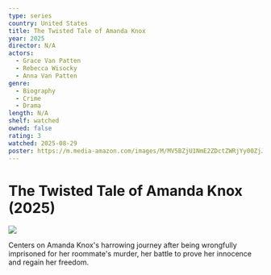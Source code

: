 ```yaml
---
type: series
country: United States
title: The Twisted Tale of Amanda Knox
year: 2025
director: N/A
actors:
  - Grace Van Patten
  - Rebecca Wisocky
  - Anna Van Patten
genre:
  - Biography
  - Crime
  - Drama
length: N/A
shelf: watched
owned: false
rating: 3
watched: 2025-08-29
poster: https://m.media-amazon.com/images/M/MV5BZjU1NmE2ZDctZWRjYy00ZjJlLTg1ZjctODZiN2Y0MmE3MGRmXkEyXkFqcGc@._V1_SX300.jpg
---
```


# The Twisted Tale of Amanda Knox (2025)

![](https://m.media-amazon.com/images/M/MV5BZjU1NmE2ZDctZWRjYy00ZjJlLTg1ZjctODZiN2Y0MmE3MGRmXkEyXkFqcGc@._V1_SX300.jpg)

Centers on Amanda Knox's harrowing journey after being wrongfully imprisoned for her roommate's murder, her battle to prove her innocence and regain her freedom.